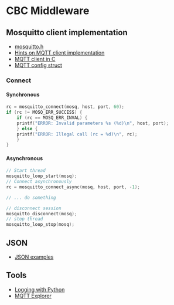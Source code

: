 # CBC Middleware

## Mosquitto client implementation

- [mosquitto.h](<https://mosquitto.org/api/files/mosquitto-h.html>)
- [Hints on MQTT client implementation](<https://www.bevywise.com/mqtt/developer-guide/>)
- [MQTT client in C](<https://github.com/eclipse/mosquitto/blob/master/client/pub_client.c>)
- [MQTT config struct](<https://github.com/eclipse/mosquitto/blob/master/client/client_shared.h>)

### Connect

#### Synchronous

```c
rc = mosquitto_connect(mosq, host, port, 60);
if (rc != MOSQ_ERR_SUCCESS) {
    if (rc == MOSQ_ERR_INVAL) {
    printf("ERROR: Invalid parameters %s (%d)\n", host, port);
    } else {
    printf("ERROR: Illegal call (rc = %d)\n", rc);
    }
}

```

#### Asynchronous

```c
// Start thread
mosquitto_loop_start(mosq);
// Connect asynchronously 
rc = mosquitto_connect_async(mosq, host, port, -1);

// ... do something

// disconnect session
mosquitto_disconnect(mosq);
// stop thread
mosquitto_loop_stop(mosq);
```



## JSON

- [JSON examples](<https://kezunlin.me/post/f3c3eb8/>)

## Tools

- [Logging with Python](<http://www.steves-internet-guide.com/simple-python-mqtt-data-logger/>)
- [MQTT Explorer](<https://mqtt-explorer.com/>)
